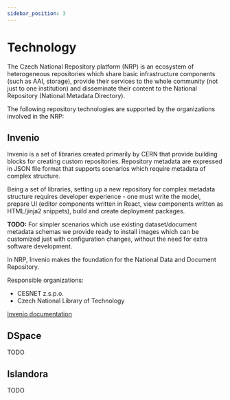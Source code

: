 ```yaml
---
sidebar_position: 3
---
```



# Technology

The Czech National Repository platform (NRP) is an ecosystem of heterogeneous repositories
which share basic infrastructure components (such as AAI, storage), provide their services
to the whole community (not just to one institution) and disseminate their content
to the National Repository (National Metadata Directory).

The following repository technologies are supported by the organizations involved in the NRP:

## Invenio

Invenio is a set of libraries created primarily by CERN that provide building blocks
for creating custom repositories. Repository metadata are expressed in JSON file format
that supports scenarios which require metadata of complex structure.

Being a set of libraries, setting up a new repository for complex metadata structure
requires developer experience - one must write the model, prepare UI (editor components
written in React, view components written as HTML/jinja2 snippets), build and create
deployment packages.

**TODO:** For simpler scenarios which use existing dataset/document metadata schemas we provide
ready to install images which can be customized just with configuration changes, without
the need for extra software development.

In NRP, Invenio makes the foundation for the National Data and Document Repository.

Responsible organizations:

* CESNET z.s.p.o.
* Czech National Library of Technology

[Invenio documentation](invenio/)

## DSpace

TODO

## Islandora

TODO